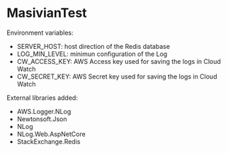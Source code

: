 # MasivianTest
Environment variables:
- SERVER_HOST: host direction of the Redis database
- LOG_MIN_LEVEL: minimun configuration of the Log
- CW_ACCESS_KEY: AWS Access key used for saving the logs in Cloud Watch
- CW_SECRET_KEY: AWS Secret key used for saving the logs in Cloud Watch

External libraries added:
- AWS.Logger.NLog
- Newtonsoft.Json
- NLog
- NLog.Web.AspNetCore
- StackExchange.Redis
